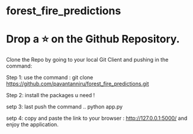 # forest_fire_predictions

# Drop a ⭐ on the Github Repository.

Clone the Repo by going to your local Git Client and pushing in the command:

Step 1:
use the command : git clone https://github.com/pavantanniru/forest_fire_predictions.git

Step 2:
install the packages u need ! 

setp 3: last push the command ..
python app.py 

setp 4:
copy and paste the link to your browser : 
 http://127.0.0.1:5000/ and enjoy the application.
